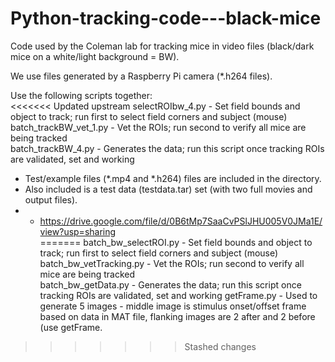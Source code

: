 # Python-tracking-code---black-mice

Code used by the Coleman lab for tracking mice in video files (black/dark mice on a white/light background = BW).  

We use files generated by a Raspberry Pi camera (*.h264 files).  

Use the following scripts together:  
<<<<<<< Updated upstream
selectROIbw_4.py - Set field bounds and object to track; run first to select field corners and subject (mouse)  
batch_trackBW_vet_1.py - Vet the ROIs; run second to verify all mice are being tracked  
batch_trackBW_4.py - Generates the data; run this script once tracking ROIs are validated, set and working  

* Test/example files (*.mp4 and *.h264) files are included in the directory.<br/>
* Also included is a test data (testdata.tar) set (with two full movies and output files).<br/>
 * * https://drive.google.com/file/d/0B6tMp7SaaCvPSlJHU005V0JMa1E/view?usp=sharing <br/>
=======
batch_bw_selectROI.py - Set field bounds and object to track; run first to select field corners and subject (mouse)  
batch_bw_vetTracking.py - Vet the ROIs; run second to verify all mice are being tracked  
batch_bw_getData.py - Generates the data; run this script once tracking ROIs are validated, set and working
getFrame.py - Used to generate 5 images - middle image is stimulus onset/offset frame based on data in MAT file, flanking images are 2 after and 2 before (use getFrame. 
>>>>>>> Stashed changes
